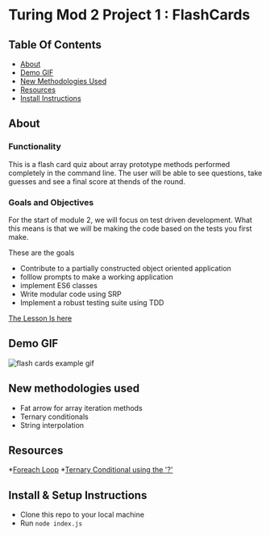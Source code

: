 # Turing Mod 2 Project 1 : FlashCards

## Table Of Contents

* [About](https://github.com/dbirdflyshi/turing-m2-p1-flashcards#about)
* [Demo GIF](https://github.com/dbirdflyshi/turing-m2-p1-flashcards#demo-gif)
* [New Methodologies Used](https://github.com/dbirdflyshi/turing-m2-p1-flashcards#new-methodologies-used)
* [Resources](https://github.com/dbirdflyshi/turing-m2-p1-flashcards#resources)
* [Install Instructions](https://github.com/dbirdflyshi/turing-m2-p1-flashcards#install--setup-instructions)

## About 

### Functionality
This is a flash card quiz about array prototype methods performed completely in the command line. The user will be able to see questions, take guesses and see a final score at thends of the round. 

### Goals and Objectives
For the start of module 2, we will focus on test driven development. What this means is that we will be making the code based on the tests you first make.

These are the goals
* Contribute to a partially constructed object oriented application
* folllow prompts to make a working application
* implement ES6 classes
* Write modular code using SRP
* Implement a robust testing suite using TDD

[The Lesson Is here](https://frontend.turing.edu/projects/flash-cards.html)

## Demo GIF

![flash cards example gif](https://media.giphy.com/media/1zkb1q58eTiTH6D7wc/giphy.gif)

## New methodologies used

* Fat arrow for array iteration methods 
* Ternary conditionals 
* String interpolation

## Resources
*[Foreach Loop](https://stackoverflow.com/questions/47433451/foreach-loop-on-array-with-fat-arrow)
*[Ternary Conditional using the '?'](https://www.freecodecamp.org/news/how-the-question-mark-works-in-javascript/)

## Install & Setup Instructions
* Clone this repo to your local machine
* Run `node index.js`
